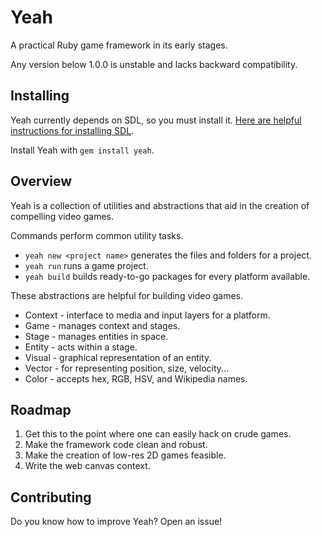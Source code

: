 Yeah
====
A practical Ruby game framework in its early stages.

Any version below 1.0.0 is unstable and lacks backward compatibility.

Installing
----------
Yeah currently depends on SDL, so you must install it. [Here are helpful instructions for installing SDL](https://github.com/rubygame/rubygame/wiki/Install).

Install Yeah with `gem install yeah`.

Overview
--------
Yeah is a collection of utilities and abstractions that aid in the creation of compelling video games.

Commands perform common utility tasks.

  * `yeah new <project name>` generates the files and folders for a project.
  * `yeah run` runs a game project.
  * `yeah build` builds ready-to-go packages for every platform available.

These abstractions are helpful for building video games.

  * Context - interface to media and input layers for a platform.
  * Game - manages context and stages.
  * Stage - manages entities in space.
  * Entity - acts within a stage.
  * Visual - graphical representation of an entity.
  * Vector - for representing position, size, velocity...
  * Color - accepts hex, RGB, HSV, and Wikipedia names.

Roadmap
-------
  1. Get this to the point where one can easily hack on crude games.
  2. Make the framework code clean and robust.
  3. Make the creation of low-res 2D games feasible.
  4. Write the web canvas context.

Contributing
------------
Do you know how to improve Yeah? Open an issue!
